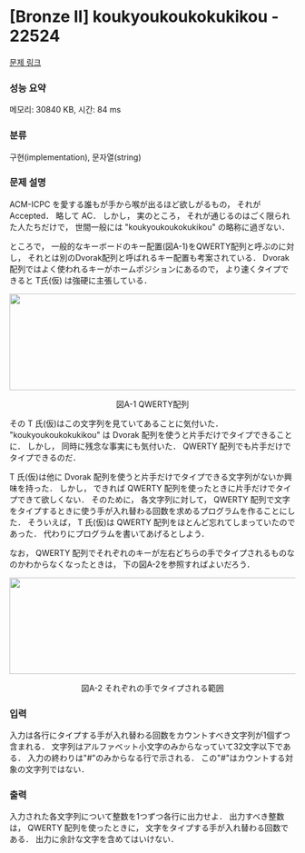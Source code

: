 # [Bronze II] koukyoukoukokukikou - 22524 

[문제 링크](https://www.acmicpc.net/problem/22524) 

### 성능 요약

메모리: 30840 KB, 시간: 84 ms

### 분류

구현(implementation), 문자열(string)

### 문제 설명

<p>ACM-ICPC を愛する誰もが手から喉が出るほど欲しがるもの， それが Accepted． 略して AC． しかし， 実のところ， それが通じるのはごく限られた人たちだけで， 世間一般には "koukyoukoukokukikou" の略称に過ぎない．</p>

<p>ところで， 一般的なキーボードのキー配置(図A-1)をQWERTY配列と呼ぶのに対し， それとは別のDvorak配列と呼ばれるキー配置も考案されている． Dvorak配列ではよく使われるキーがホームポジションにあるので， より速くタイプできると T氏(仮) は強硬に主張している．</p>

<p style="text-align: center;"><img alt="" src="" style="width: 510px; height: 170px;"></p>

<p style="text-align: center;">図A-1 QWERTY配列</p>

<p>その T 氏(仮)はこの文字列を見ていてあることに気付いた． "koukyoukoukokukikou" は Dvorak 配列を使うと片手だけでタイプできることに． しかし， 同時に残念な事実にも気付いた． QWERTY 配列でも片手だけでタイプできるのだ．</p>

<p>T 氏(仮)は他に Dvorak 配列を使うと片手だけでタイプできる文字列がないか興味を持った． しかし， できれば QWERTY 配列を使ったときに片手だけでタイプできて欲しくない． そのために， 各文字列に対して， QWERTY 配列で文字をタイプするときに使う手が入れ替わる回数を求めるプログラムを作ることにした． そういえば， T 氏(仮)は QWERTY 配列をほとんど忘れてしまっていたのであった． 代わりにプログラムを書いてあげるとしよう．</p>

<p>なお， QWERTY 配列でそれぞれのキーが左右どちらの手でタイプされるものなのかわからなくなったときは， 下の図A-2を参照すればよいだろう．</p>

<p style="text-align: center;"><img alt="" src="" style="width: 510px; height: 170px;"></p>

<p style="text-align: center;">図A-2 それぞれの手でタイプされる範囲</p>

### 입력 

 <p>入力は各行にタイプする手が入れ替わる回数をカウントすべき文字列が1個ずつ含まれる． 文字列はアルファベット小文字のみからなっていて32文字以下である． 入力の終わりは"#"のみからなる行で示される． この"#"はカウントする対象の文字列ではない．</p>

### 출력 

 <p>入力された各文字列について整数を1つずつ各行に出力せよ． 出力すべき整数は， QWERTY 配列を使ったときに， 文字をタイプする手が入れ替わる回数である． 出力に余計な文字を含めてはいけない．</p>

